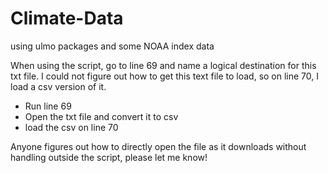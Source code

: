 # Climate-Data
using ulmo packages and some NOAA index data

When using the script, go to line 69 and name a logical destination for this txt file. 
I could not figure out how to get this text file to load, so on line 70, I load a csv version of it.
 - Run line 69 
 - Open the txt file and convert it to csv
 - load the csv on line 70

Anyone figures out how to directly open the file as it downloads without handling outside the script, please let me know!
